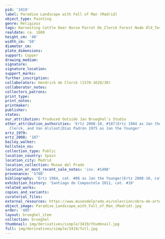 ```yaml
---
pid: '3419'
label: Paradise Landscape with Fall of Man (Madrid)
object_type: Painting
genre: Religious
tags: Harvesting Cattle Deer Horse Parrot De_Clerck Forest Nude Old_Testament Paradise
realdate: ca. 1608
height_cm: '40'
width_cm: '50'
diameter_cm: 
plate_dimensions: 
support: Copper
drawing_medium: 
signature: 
signature_location: 
support_marks: 
further_inscription: 
collaborators: Hendrick de Clerck (1570-1629/30)
collaborator_notes: 
collectors_patrons: 
print_type: 
print_notes: 
printmaker: 
publisher: 
states: 
our_attribution: Produced Outside Jan Brueghel's Studio
other_attribution_authorities: 'Ertz 2008-10, #187|Ertz 1984 as Jan the Younger, De
  Clerck, and Van Alsloot|Díaz Padrón 1975 as Jan the Younger'
ertz_1979: 
ertz_2008: '187'
bailey_walker: 
hollstein_no: 
collection_type: Public
location_country: Spain
location_city: Madrid
location_collection: Museo del Prado
location_or_most_recent_sale_notes: 'inv. #1408'
provenance: '5700'
bibliography: 'Ertz 1984, cat. #86 as Jan the Younger|Ertz 2008-10, cat. #187'
exhibition_history: 'Santiago de Compostela 2011, cat. #10'
related_works: 
copies_and_variants: 
curatorial_files: 
external_resources: https://www.museodelprado.es/coleccion/obra-de-arte/adan-y-eva-en-el-paraiso/af4dff4e-be12-4aac-92b5-f3c9ba6f034c
object_image: Paradise_Landscape_with_Fall_of_Man_(Madrid).jpg
order: '485'
layout: brueghel_item
collection: brueghel
thumbnail: img/derivatives/simple/3419/thumbnail.jpg
full: img/derivatives/simple/3419/full.jpg
---
```

